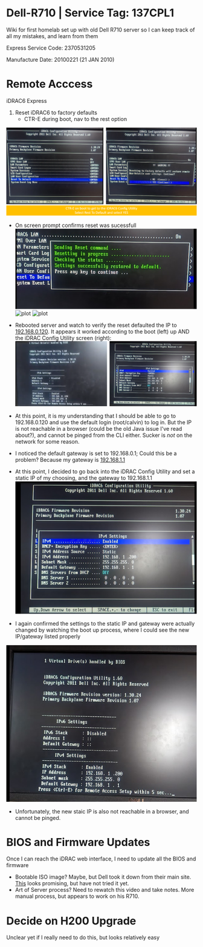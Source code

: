 # Dell-R710 | Service Tag: 137CPL1

Wiki for first homelab set up with old Dell R710 server so I can keep track of all my mistakes, and learn from them

Express Service Code: 2370531205

Manufacture Date: 20100221 (21 JAN 2010)


# Remote Acccess

iDRAC6 Express
1. Reset iDRAC6 to factory defaults
   -  CTR-E during boot, nav to the rest option

![plot](https://github.com/clandestine-avocado/Dell-R710/blob/main/pics/1.0_iDRAC%20Reset.png)
 
   -  On screen prompt confirms reset was sucessfull
![plot](https://github.com/clandestine-avocado/Dell-R710/blob/main/pics/2.0_iDRAC%20Reset_sucess.png)
![plot]()
![plot]()

   -  Rebooted server and watch to verify the reset defaulted the IP to [192.168.0.120](http://192.168.0.120/). It appears it worked according to the boot (left) up AND the iDRAC Config Utility screen (right):
![plot](https://github.com/clandestine-avocado/Dell-R710/blob/main/pics/3.0_iDRAC%20Default_IP_Set.png)

   -  At this point, it is my understanding that I should be able to go to 192.168.0.120 and use the default login (root/calvin) to log in. But the IP is not reachable in a browser (could be the old Java issue I've read about?), and cannot be pinged from the CLI either. Sucker is *not* on the network for some reason.
   - I noticed the default gateway is set to 192.168.0.1; Could this be a problem? Because my gateway is [192.168.1.1](192.168.1.1)
   - At this point, I decided to go back into the iDRAC Config Utility and set a static IP of my choosing, and the gateway to 192.168.1.1
![plot](https://github.com/clandestine-avocado/Dell-R710/blob/main/pics/4.0_iDRAC%20Static_IP_and_Gateway_Set.png)
   - I again confirmed the settings to the static IP and gateway were actually changed by watching the boot up process, where I could see the new IP/gateway listed properly

![plot](https://github.com/clandestine-avocado/Dell-R710/blob/main/pics/5.0_iDRAC%20Static_IP_and_Gateway_Confirmed.png)

-  Unfortunately, the new staic IP is also not reachable in a browser, and cannot be pinged.


# BIOS and Firmware Updates

Once I can reach the iDRAC web interface, I need to update all the BIOS and firmware

-  Bootable ISO image? Maybe, but Dell took it down from their main site. [This](https://www.allenscloud.com/nextcloud/s/mWqdgZyw738Zfe4) looks promising, but have not tried it yet.
-  Art of Server process? Need to rewatch this video and take notes. More manual process, but appears to work on his R710.


# Decide on H200 Upgrade

Unclear yet if I really need to do this, but looks relatively easy
